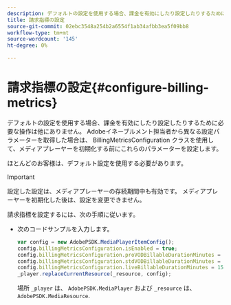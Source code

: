 ```yaml
---
description: デフォルトの設定を使用する場合、課金を有効にしたり設定したりするために必要な操作は他にありません。 Adobeイネーブルメント担当者から異なる設定パラメーターを取得した場合は、 BillingMetricsConfiguration クラスを使用して、メディアプレーヤーを初期化する前にこれらのパラメーターを設定します。
title: 請求指標の設定
source-git-commit: 02ebc3548a254b2a6554f1ab34afbb3ea5f09bb8
workflow-type: tm+mt
source-wordcount: '145'
ht-degree: 0%

---
```


# 請求指標の設定{#configure-billing-metrics}

デフォルトの設定を使用する場合、課金を有効にしたり設定したりするために必要な操作は他にありません。 Adobeイネーブルメント担当者から異なる設定パラメーターを取得した場合は、 BillingMetricsConfiguration クラスを使用して、メディアプレーヤーを初期化する前にこれらのパラメーターを設定します。

ほとんどのお客様は、デフォルト設定を使用する必要があります。

>[!IMPORTANT]
>
>設定した設定は、メディアプレーヤーの存続期間中も有効です。 メディアプレーヤーを初期化した後は、設定を変更できません。

請求指標を設定するには、次の手順に従います。

* 次のコードサンプルを入力します。

  ```js
  var config = new AdobePSDK.MediaPlayerItemConfig(); 
  config.billingMetricsConfiguration.isEnabled = true; 
  config.billingMetricsConfiguration.proVODBillableDurationMinutes = 60; 
  config.billingMetricsConfiguration.stdVODBillableDurationMinutes = 30; 
  config.billingMetricsConfiguration.liveBillableDurationMinutes = 15; 
  _player.replaceCurrentResource(_resource, config);
  ```

  場所 `_player` は、 `AdobePSDK.MediaPlayer` および `_resource` は、 `AdobePSDK.MediaResource`.
